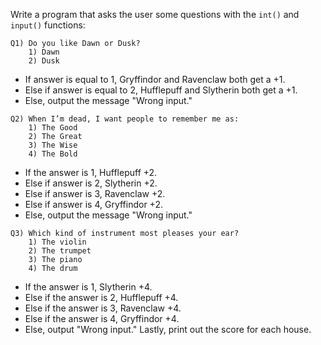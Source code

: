 Write a program that asks the user some questions with the ``int()`` and ``input()`` functions:
```
Q1) Do you like Dawn or Dusk?
    1) Dawn
    2) Dusk
```
- If answer is equal to 1, Gryffindor and Ravenclaw both get a +1.
- Else if answer is equal to 2, Hufflepuff and Slytherin both get a +1.
- Else, output the message "Wrong input."
```
Q2) When I’m dead, I want people to remember me as:
    1) The Good
    2) The Great
    3) The Wise
    4) The Bold
```
- If the answer is 1, Hufflepuff +2.
- Else if answer is 2, Slytherin +2.
- Else if answer is 3, Ravenclaw +2.
- Else if answer is 4, Gryffindor +2.
- Else, output the message "Wrong input."
```
Q3) Which kind of instrument most pleases your ear?
    1) The violin
    2) The trumpet
    3) The piano
    4) The drum
```
- If the answer is 1, Slytherin +4.
- Else if the answer is 2, Hufflepuff +4.
- Else if the answer is 3, Ravenclaw +4.
- Else if the answer is 4, Gryffindor +4.
- Else, output "Wrong input."
Lastly, print out the score for each house.

